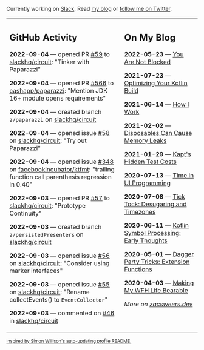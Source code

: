 Currently working on [Slack](https://slack.com/). Read [my blog](https://zacsweers.dev/) or [follow me on Twitter](https://twitter.com/ZacSweers).

<table><tr><td valign="top" width="60%">

## GitHub Activity
<!-- githubActivity starts -->
**2022-09-04** — opened PR [#59](https://github.com/slackhq/circuit/pull/59) to [slackhq/circuit](https://github.com/slackhq/circuit): "Tinker with Paparazzi"

**2022-09-04** — opened PR [#566](https://github.com/cashapp/paparazzi/pull/566) to [cashapp/paparazzi](https://github.com/cashapp/paparazzi): "Mention JDK 16+ module opens requirements"

**2022-09-04** — created branch `z/paparazzi` on [slackhq/circuit](https://github.com/slackhq/circuit)

**2022-09-04** — opened issue [#58](https://github.com/slackhq/circuit/issues/58) on [slackhq/circuit](https://github.com/slackhq/circuit): "Try out Paparazzi"

**2022-09-04** — opened issue [#348](https://github.com/facebookincubator/ktfmt/issues/348) on [facebookincubator/ktfmt](https://github.com/facebookincubator/ktfmt): "trailing function call parenthesis regression in 0.40"

**2022-09-03** — opened PR [#57](https://github.com/slackhq/circuit/pull/57) to [slackhq/circuit](https://github.com/slackhq/circuit): "Prototype Continuity"

**2022-09-03** — created branch `z/persistedPresenters` on [slackhq/circuit](https://github.com/slackhq/circuit)

**2022-09-03** — opened issue [#56](https://github.com/slackhq/circuit/issues/56) on [slackhq/circuit](https://github.com/slackhq/circuit): "Consider using marker interfaces"

**2022-09-03** — opened issue [#55](https://github.com/slackhq/circuit/issues/55) on [slackhq/circuit](https://github.com/slackhq/circuit): "Rename collectEvents() to `EventCollector`"

**2022-09-03** — commented on [#46](https://github.com/slackhq/circuit/issues/46#issuecomment-1236197420) in [slackhq/circuit](https://github.com/slackhq/circuit)
<!-- githubActivity ends -->
</td><td valign="top" width="40%">

## On My Blog
<!-- blog starts -->
**2022-05-23** — [You Are Not Blocked](https://www.zacsweers.dev/you-are-not-blocked/)

**2021-07-23** — [Optimizing Your Kotlin Build](https://www.zacsweers.dev/optimizing-your-kotlin-build/)

**2021-06-14** — [How I Work](https://www.zacsweers.dev/how-i-work/)

**2021-02-02** — [Disposables Can Cause Memory Leaks](https://www.zacsweers.dev/disposables-can-cause-memory-leaks/)

**2021-01-29** — [Kapt's Hidden Test Costs](https://www.zacsweers.dev/kapts-hidden-test-costs/)

**2020-07-13** — [Time in UI Programming](https://www.zacsweers.dev/time-in-ui/)

**2020-07-08** — [Tick Tock: Desugaring and Timezones](https://www.zacsweers.dev/ticktock-desugaring-timezones/)

**2020-06-11** — [Kotlin Symbol Processing: Early Thoughts](https://www.zacsweers.dev/kotlin-symbol-processor-early-thoughts/)

**2020-05-01** — [Dagger Party Tricks: Extension Functions](https://www.zacsweers.dev/dagger-party-tricks-extension-functions/)

**2020-04-03** — [Making My WFH Life Bearable](https://www.zacsweers.dev/making-wfh-life-bearable/)
<!-- blog ends -->
_More on [zacsweers.dev](https://zacsweers.dev/)_
</td></tr></table>

<sub><a href="https://simonwillison.net/2020/Jul/10/self-updating-profile-readme/">Inspired by Simon Willison's auto-updating profile README.</a></sub>